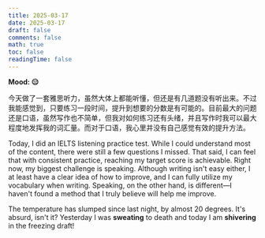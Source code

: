```yaml
---
title: 2025-03-17
date: 2025-03-17
draft: false
comments: false
math: true
toc: false
readingTime: false
---
```


**Mood: 😑**

今天做了一套雅思听力，虽然大体上都能听懂，但还是有几道题没有听出来。不过我能感觉到，只要练习一段时间，提升到想要的分数是有可能的。目前最大的问题还是口语，虽然写作也不简单，但我对如何练习还有头绪，并且写作时我可以最大程度地发挥我的词汇量。而对于口语，我心里并没有自己感觉有效的提升方法。

Today, I did an IELTS listening practice test. While I could understand most of the content, there were still a few questions I missed. That said, I can feel that with consistent practice, reaching my target score is achievable. Right now, my biggest challenge is speaking. Although writing isn't easy either, I at least have a clear idea of how to improve, and I can fully utilize my vocabulary when writing. Speaking, on the other hand, is different—I haven't found a method that I truly believe will help me improve.

The temperature has slumped since last night, by almost 20 degrees. It's absurd, isn't it? Yesterday I was **sweating** to death and today I am **shivering** in the freezing draft!